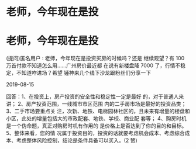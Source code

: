 # 老师，今年现在是投

# 老师，今年现在是投

(提问)匿名用户 : 老师，今年现在是投资买房的时候吗？还是 继续观望？有 100 万首付款不知道怎么用……广州房价最近都 在说有新楼盘降 7000 了，行情不稳定，不知道咋进场？希望 锤神来几个线下沙龙跟粉丝们分享一下

2019-08-15

回答：1、在投资上，房产投资的安全性和稳定性一定是最好 的，对于普通人来讲； 2、房产投资范围，一线城市市区范围 内的二手房市场是最好的投资品类； 3、二手市场要重点关 注，次新、地铁、电梯园林社区的，且未来有增量的楼盘和 小区，此处的增量包括大的市政配套、地铁、学校、商业配 套等； 4、购房时机是一个伪命题，真正对购房时机有作用的 是价格上是否达到了你的目的和目标。 5、整体来看，您的情 况属于投资目的，投资的话就要考虑机会成本、考虑综合成 本、考虑整体风险控制，结论是条件具备可以买入。(2 赞)